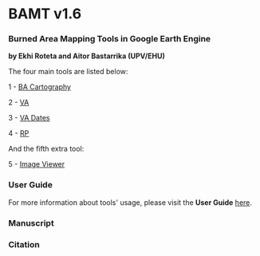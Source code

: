 # BAMT v1.6
### Burned Area Mapping Tools in Google Earth Engine

**by Ekhi Roteta and Aitor Bastarrika (UPV/EHU)**

The four main tools are listed below:

1 - [BA Cartography](https://code.earthengine.google.com/93012cd8ebc29f589f02acb1a80c097a)

2 - [VA](https://code.earthengine.google.com/d80c076c4fbb5ff308d888fc2c1def2b)

3 - [VA Dates](https://code.earthengine.google.com/df4719fc18017e211ebe4baaff2f5549)

4 - [RP](https://code.earthengine.google.com/b5a5034849109668fa8f7fe0c38dcd48)

And the fifth extra tool:

5 - [Image Viewer](https://code.earthengine.google.com/e8ff23518a2ec00c5e2c648c4251c403)

### User Guide

For more information about tools' usage, please visit the **User Guide** [here]().

### Manuscript

### Citation

>
